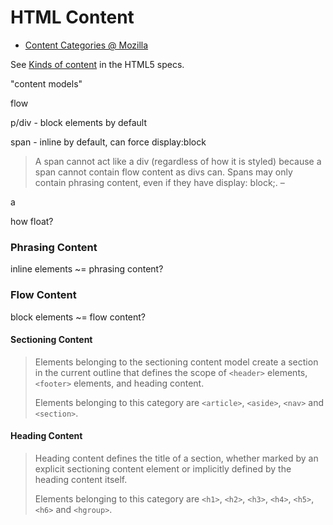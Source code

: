 HTML Content
============

- [Content Categories @ Mozilla](https://developer.mozilla.org/en-US/docs/Web/Guide/HTML/Content_categories)

See [Kinds of content](https://www.w3.org/TR/html5/dom.html#kinds-of-content) in the HTML5 specs.



"content models"

flow

p/div - block elements by default

span - inline by default, can force display:block

> A span cannot act like a div (regardless of how it is styled) because a span cannot contain flow content as divs can. Spans may only contain phrasing content, even if they have display: block;. –

a





how float?


### Phrasing Content

inline elements ~= phrasing content?

### Flow Content

block elements ~= flow content?

#### Sectioning Content

> Elements belonging to the sectioning content model create a section in the current outline that defines the scope of  `<header>` elements, `<footer>` elements, and heading content.
>
> Elements belonging to this category are `<article>`, `<aside>`, `<nav>` and `<section>`.

#### Heading Content

> Heading content defines the title of a section, whether marked by an explicit sectioning content element or implicitly defined by the heading content itself.
>
>Elements belonging to this category are `<h1>`, `<h2>`, `<h3>`, `<h4>`, `<h5>`, `<h6>` and `<hgroup>`. 
